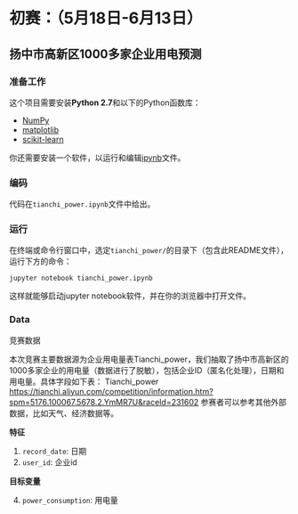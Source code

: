 # 初赛：（5月18日-6月13日）
## 扬中市高新区1000多家企业用电预测

### 准备工作

这个项目需要安装**Python 2.7**和以下的Python函数库：

- [NumPy](http://www.numpy.org/)
- [matplotlib](http://matplotlib.org/)
- [scikit-learn](http://scikit-learn.org/stable/)

你还需要安装一个软件，以运行和编辑[ipynb](http://jupyter.org/)文件。



### 编码

代码在`tianchi_power.ipynb`文件中给出。

### 运行

在终端或命令行窗口中，选定`tianchi_power/`的目录下（包含此README文件），运行下方的命令：

```jupyter notebook tianchi_power.ipynb```

这样就能够启动jupyter notebook软件，并在你的浏览器中打开文件。

### Data

竞赛数据

本次竞赛主要数据源为企业用电量表Tianchi_power，我们抽取了扬中市高新区的1000多家企业的用电量（数据进行了脱敏），包括企业ID（匿名化处理），日期和用电量。具体字段如下表：
Tianchi_power
https://tianchi.aliyun.com/competition/information.htm?spm=5176.100067.5678.2.YmMR7U&raceId=231602
参赛者可以参考其他外部数据，比如天气、经济数据等。

**特征**

1. `record_date`: 日期
2. `user_id`: 企业id


**目标变量**

4. `power_consumption`: 用电量